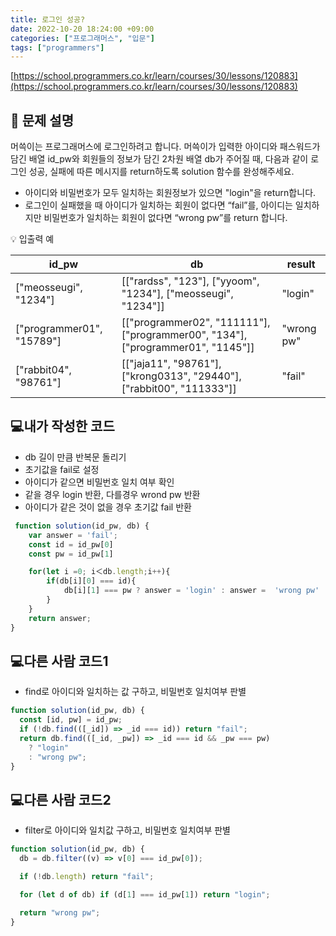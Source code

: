 ```yaml
---
title: 로그인 성공?
date: 2022-10-20 18:24:00 +09:00
categories: ["프로그래머스", "입문"]
tags: ["programmers"]
---
```


[https://school.programmers.co.kr/learn/courses/30/lessons/120883](https://school.programmers.co.kr/learn/courses/30/lessons/120883)

## 📔 문제 설명

머쓱이는 프로그래머스에 로그인하려고 합니다. 머쓱이가 입력한 아이디와 패스워드가 담긴 배열 id_pw와 회원들의 정보가 담긴 2차원 배열 db가 주어질 때, 다음과 같이 로그인 성공, 실패에 따른 메시지를 return하도록 solution 함수를 완성해주세요.

- 아이디와 비밀번호가 모두 일치하는 회원정보가 있으면 "login"을 return합니다.
- 로그인이 실패했을 때 아이디가 일치하는 회원이 없다면 “fail”를, 아이디는 일치하지만 비밀번호가 일치하는 회원이 없다면 “wrong pw”를 return 합니다.

💡 입출력 예

| id_pw                     | db                                                                              | result     |
| ------------------------- | ------------------------------------------------------------------------------- | ---------- |
| ["meosseugi", "1234"]     | [["rardss", "123"], ["yyoom", "1234"], ["meosseugi", "1234"]]                   | "login"    |
| ["programmer01", "15789"] | [["programmer02", "111111"], ["programmer00", "134"], ["programmer01", "1145"]] | "wrong pw" |
| ["rabbit04", "98761"]     | [["jaja11", "98761"], ["krong0313", "29440"], ["rabbit00", "111333"]]           | "fail"     |

## 💻내가 작성한 코드

- db 길이 만큼 반복문 돌리기
- 초기값을 fail로 설정
- 아이디가 같으면 비밀번호 일치 여부 확인
- 같을 경우 login 반환, 다를경우 wrond pw 반환
- 아이디가 같은 것이 없을 경우 초기값 fail 반환

```js
 function solution(id_pw, db) {
    var answer = 'fail';
    const id = id_pw[0]
    const pw = id_pw[1]

    for(let i =0; i＜db.length;i++){
        if(db[i][0] === id){
            db[i][1] === pw ? answer = 'login' : answer =  'wrong pw'
        }
    }
    return answer;
}
```

## 💻다른 사람 코드1

- find로 아이디와 일치하는 값 구하고, 비밀번호 일치여부 판별

```js
function solution(id_pw, db) {
  const [id, pw] = id_pw;
  if (!db.find(([_id]) => _id === id)) return "fail";
  return db.find(([_id, _pw]) => _id === id && _pw === pw)
    ? "login"
    : "wrong pw";
}
```

## 💻다른 사람 코드2

- filter로 아이디와 일치값 구하고, 비밀번호 일치여부 판별

```js
function solution(id_pw, db) {
  db = db.filter((v) => v[0] === id_pw[0]);

  if (!db.length) return "fail";

  for (let d of db) if (d[1] === id_pw[1]) return "login";

  return "wrong pw";
}
```
